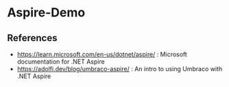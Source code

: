 # Aspire-Demo





## References

- https://learn.microsoft.com/en-us/dotnet/aspire/ : Microsoft documentation for .NET Aspire
- https://adolfi.dev/blog/umbraco-aspire/ : An intro to using Umbraco with .NET Aspire
